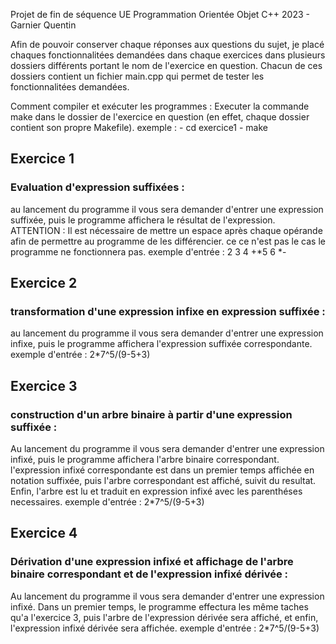 Projet de fin de séquence UE Programmation Orientée Objet C++ 2023 - Garnier Quentin

Afin de pouvoir conserver chaque réponses aux questions du sujet, je placé chaques fonctionnalitées demandées dans chaque exercices dans plusieurs dossiers différents portant le nom de l'exercice en question.
Chacun de ces dossiers contient un fichier main.cpp qui permet de tester les fonctionnalitées demandées.

Comment compiler et exécuter les programmes :
Executer la commande make dans le dossier de l'exercice en question (en effet, chaque dossier contient son propre Makefile).
exemple : - cd exercice1
          - make

## Exercice 1
### Evaluation d'expression suffixées :
au lancement du programme il vous sera demander d'entrer une expression suffixée, puis le programme affichera le résultat de l'expression.
ATTENTION : Il est nécessaire de mettre un espace après chaque opérande afin de permettre au programme de les différencier. ce ce n'est pas le cas le programme ne fonctionnera pas.
exemple d'entrée : 2 3 4 +*5 6 *-

## Exercice 2
### transformation d'une expression infixe en expression suffixée :
au lancement du programme il vous sera demander d'entrer une expression infixe, puis le programme affichera l'expression suffixée correspondante.
exemple d'entrée : 2*7^5/(9-5+3)

## Exercice 3
### construction d'un arbre binaire à partir d'une expression suffixée :
Au lancement du programme il vous sera demander d'entrer une expression infixé, puis le programme affichera l'arbre binaire correspondant.
l'expression infixé correspondante est dans un premier temps affichée en notation suffixée, puis l'arbre correspondant est affiché, suivit du resultat. Enfin, l'arbre est lu et traduit en expression infixé avec les parenthéses necessaires.
exemple d'entrée : 2*7^5/(9-5+3)

## Exercice 4
### Dérivation d'une expression infixé et affichage de l'arbre binaire correspondant et de l'expression infixé dérivée :
Au lancement du programme il vous sera demander d'entrer une expression infixé. Dans un premier temps, le programme effectura les même taches qu'a l'exercice 3, puis l'arbre de l'expression dérivée sera affiché, et enfin, l'expression infixé dérivée sera affichée.
exemple d'entrée : 2*7^5/(9-5+3)